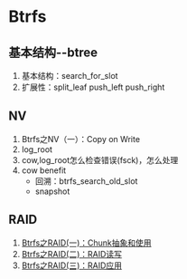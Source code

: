 # Btrfs

## 基本结构--btree
1. 基本结构：search_for_slot
2. 扩展性：split_leaf  push_left push_right

## NV
1. Btrfs之NV（一）：Copy on Write
2. log_root
3. cow,log_root怎么检查错误(fsck)，怎么处理
4. cow benefit
	- 回溯：btrfs_search_old_slot
	- snapshot

## RAID
1. [Btrfs之RAID(一)：Chunk抽象和使用](./btrfs_raid1.html)
2. [Btrfs之RAID(二)：RAID读写](./btrfs_raid2.html)
3. [Btrfs之RAID(三)：RAID应用](./btrfs_raid3.html)
